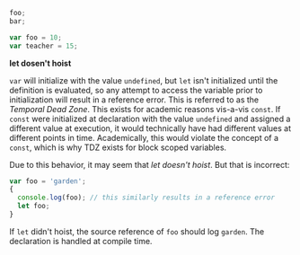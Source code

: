```javascript
foo;
bar;

var foo = 10;
var teacher = 15;
```

**let dosen't hoist**

`var` will initialize with the value `undefined`, but `let` isn't initialized until the definition is evaluated, so any attempt to access the variable prior to initialization will result in a reference error. This is referred to as the _Temporal Dead Zone_. This exists for academic reasons vis-a-vis `const`. If `const` were initialized at declaration with the value `undefined` and assigned a different value at execution, it would technically have had different values at different points in time. Academically, this would violate the concept of a `const`, which is why TDZ exists for block scoped variables.

Due to this behavior, it may seem that _let doesn't hoist_. But that is incorrect:

```javascript
var foo = 'garden';
{
  console.log(foo); // this similarly results in a reference error
  let foo;
}
```

If `let` didn't hoist, the source reference of `foo` should log `garden`. The declaration is handled at compile time.